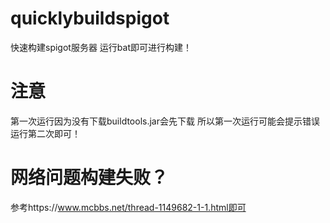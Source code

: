 # quicklybuildspigot
快速构建spigot服务器
运行bat即可进行构建！
# 注意
第一次运行因为没有下载buildtools.jar会先下载
所以第一次运行可能会提示错误
运行第二次即可！
# 网络问题构建失败？
参考https://www.mcbbs.net/thread-1149682-1-1.html即可

